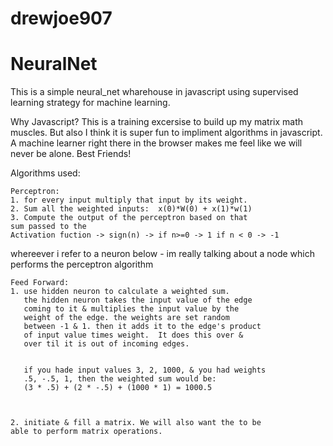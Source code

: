 # drewjoe907
# NeuralNet

This is a simple neural_net wharehouse in javascript using supervised 
learning strategy for machine learning.

Why Javascript? This is a training excersise to build up my matrix math 
muscles. But also I think it is super fun to impliment algorithms in 
javascript. A machine learner right there in the browser makes me feel like
we will never be alone. Best Friends!

Algorithms used:

    Perceptron:
    1. for every input multiply that input by its weight.
    2. Sum all the weighted inputs:  x(0)*W(0) + x(1)*w(1)
    3. Compute the output of the perceptron based on that 
    sum passed to the 
    Activation fuction -> sign(n) -> if n>=0 -> 1 if n < 0 -> -1
    
whereever i refer to a neuron below - im really talking about a node 
which performs the perceptron algorithm
    
    Feed Forward: 
    1. use hidden neuron to calculate a weighted sum.
       the hidden neuron takes the input value of the edge
       coming to it & multiplies the input value by the   
       weight of the edge. the weights are set random
       between -1 & 1. then it adds it to the edge's product
       of input value times weight.  It does this over &
       over til it is out of incoming edges.


       if you hade input values 3, 2, 1000, & you had weights
       .5, -.5, 1, then the weighted sum would be:
       (3 * .5) + (2 * -.5) + (1000 * 1) = 1000.5



    2. initiate & fill a matrix. We will also want the to be 
    able to perform matrix operations.
